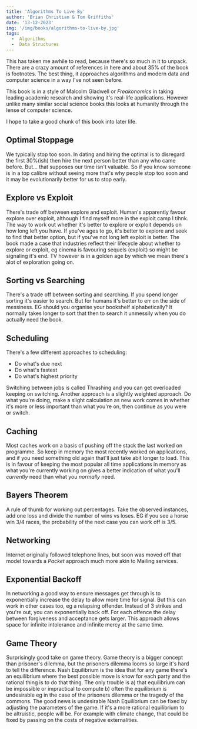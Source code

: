 ```yaml
---
title: 'Algorithms To Live By'
author: 'Brian Christian & Tom Griffiths'
date: '13-12-2023'
img: '/img/books/algorithms-to-live-by.jpg'
tags:
  -  Algorithms
  -  Data Structures
---
```


This has taken me awhile to read, because there's so much in it to unpack. There are a crazy amount of references in here and about 35% of the book is footnotes. The best thing, it approaches algorithms and modern data and computer science in a way I've not seen before.

This book is in a style of Malcolm Gladwell or *Freakonomics* in taking leading academic research and showing it's real-life applications. However unlike many similar social science books this looks at humanity through the lense of computer science.

I hope to take a good chunk of this book into later life.

## Optimal Stoppage

We typically stop too soon. In dating and hiring the optimal is to disregard the first 30%(ish) then hire the next person better than any who came before. But... that supposes our time isn't valuable. So if you know someone is in a top calibre without seeing more that's why people stop too soon and it may be evolutionarily better for us to stop early.

## Explore vs Exploit

There's trade off between explore and exploit. Human's apparently favour explore over exploit, although I find myself more in the exploit camp I tihnk. The way to work out whether it's better to explore or exploit depends on how long left you have. If you've ages to go, it's better to explore and seek to find that better option, but if you've not long left exploit is better. The book made a case that industries reflect their lifecycle about whether to explore or exploit, eg cinema is favouring sequels (exploit) so might be signaling it's end. TV however is in a golden age by which we mean there's alot of exploration going on.

## Sorting vs Searching

There's a trade off between sorting and searching. If you spend longer sorting it's easier to search. But for humans it's better to err on the side of messiness. EG should you organise your bookshelf alphabetically? It normally takes longer to sort that then to search it unmessily when you do actually need the book.

## Scheduling

There's a few different approaches to scheduling:
* Do what's due next
* Do what's fastest
* Do what's highest priority

Switching between jobs is called Thrashing and you can get overloaded keeping on switching. Another approach is a slightly weighted approach. Do what you're doing, make a slight calculation as new work comes in whether it's more or less important than what you're on, then continue as you were or switch.

## Caching

Most caches work on a basis of pushing off the stack the last worked on programme. So keep in memory the most recently worked on applications, and if you need something old again that'll just take abit longer to load. This is in favour of keeping the most popular all time applications in memory as what you're currently working on gives a better indication of what you'll *currently* need than what you *normally* need.


## Bayers Theorem

A rule of thumb for working out percentages. Take the observed instances, add one loss and divide the number of wins vs loses. EG if you see a horse win 3/4 races, the probability of the next case you can work off is 3/5.

## Networking

Internet originally followed telephone lines, but soon was moved off that model towards a *Packet* approach much more akin to Mailing services.

## Exponential Backoff

In networking a good way to ensure messages get through is to exponentially increase the delay to allow more time for signal. But this can work in other cases too, eg a relapsing offender. Instead of 3 strikes and you're out, you can exponentially back off. For each offence the delay between forgiveness and acceptance gets larger. This approach allows space for infinite intolerance and infinite mercy at the same time.

## Game Theory

Surprisingly good take on game theory. Game theory is a bigger concept than prisoner's dilemma, but the prisoners dilemma looms so large it's hard to tell the difference. Nash Equilibrium is the idea that for any game there's an equilibrium where the best possible move is know for each party and the rational thing is to do that thing. The only trouble is a) that equilibrium can be impossible or impractical to compute b) often the equilibrium is undesirable eg in the case of the prisoners dilemma or the tragedy of the commons. The good news is undesirable Nash Equilibrium can be fixed by adjusting the parameters of the game. If it's a more rational equilibrium to be altruistic, people will be. For example with climate change, that could be fixed by passing on the costs of negative externalities.

